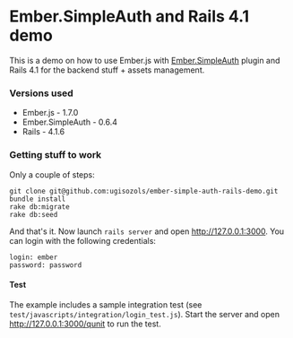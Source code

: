 Ember.SimpleAuth and Rails 4.1 demo
==================================

This is a demo on how to use Ember.js with [Ember.SimpleAuth](https://github.com/simplabs/ember-simple-auth) plugin and Rails 4.1 for the backend stuff + assets management.

### Versions used

* Ember.js - 1.7.0
* Ember.SimpleAuth - 0.6.4
* Rails - 4.1.6

### Getting stuff to work

Only a couple of steps:

```
git clone git@github.com:ugisozols/ember-simple-auth-rails-demo.git
bundle install
rake db:migrate
rake db:seed
```

And that's it. Now launch `rails server` and open http://127.0.0.1:3000. You can
login with the following credentials:

```
login: ember
password: password
```

#### Test

The example includes a sample integration test (see `test/javascripts/integration/login_test.js`). Start the server
and open http://127.0.0.1:3000/qunit to run the test.
